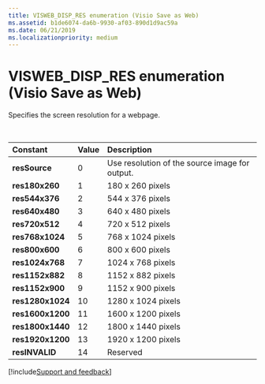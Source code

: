 ```yaml
---
title: VISWEB_DISP_RES enumeration (Visio Save as Web)
ms.assetid: b1de6074-da6b-9930-af03-890d1d9ac59a
ms.date: 06/21/2019
ms.localizationpriority: medium
---
```



# VISWEB_DISP_RES enumeration (Visio Save as Web)

Specifies the screen resolution for a webpage.

<br/>

|Constant|Value|Description|
|:-----|:-----|:-----|
| **resSource**|0|Use resolution of the source image for output.|
| **res180x260**|1|180 x 260 pixels|
| **res544x376**|2|544 x 376 pixels|
| **res640x480**|3|640 x 480 pixels|
| **res720x512**|4|720 x 512 pixels|
| **res768x1024**|5|768 x 1024 pixels|
| **res800x600**|6|800 x 600 pixels|
| **res1024x768**|7|1024 x 768 pixels|
| **res1152x882**|8|1152 x 882 pixels|
| **res1152x900**|9|1152 x 900 pixels|
| **res1280x1024**|10|1280 x 1024 pixels|
| **res1600x1200**|11|1600 x 1200 pixels|
| **res1800x1440**|12|1800 x 1440 pixels|
| **res1920x1200**|13|1920 x 1200 pixels|
| **resINVALID**|14|Reserved|



[!include[Support and feedback](~/includes/feedback-boilerplate.md)]